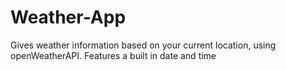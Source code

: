 # Weather-App
Gives weather information based on your current location, using openWeatherAPI. Features a built in date and time
